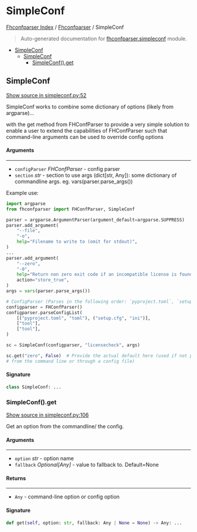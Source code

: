 # SimpleConf

[Fhconfparser Index](../README.md#fhconfparser-index) / [Fhconfparser](./index.md#fhconfparser) / SimpleConf

> Auto-generated documentation for [fhconfparser.simpleconf](../../../fhconfparser/simpleconf.py) module.

- [SimpleConf](#simpleconf)
  - [SimpleConf](#simpleconf-1)
    - [SimpleConf().get](#simpleconf()get)

## SimpleConf

[Show source in simpleconf.py:52](../../../fhconfparser/simpleconf.py#L52)

SimpleConf works to combine some dictionary of options (likely from argparse)...

with the get method from FHConfParser to provide a very simple solution to enable
a user to extend the capabilities of FHConfParser such that command-line arguments
can be used to override config options

#### Arguments

----
 - `configParser` *FHConfParser* - config parser
 - `section` *str* - section to use
 args (dict[str, Any]): some dictionary of commandline args.
 eg. vars(parser.parse_args())

Example use:

```python
import argparse
from fhconfparser import FHConfParser, SimpleConf

parser = argparse.ArgumentParser(argument_default=argparse.SUPPRESS)
parser.add_argument(
    "--file",
    "-o",
    help="Filename to write to (omit for stdout)",
)
...
parser.add_argument(
    "--zero",
    "-0",
    help="Return non zero exit code if an incompatible license is found",
    action="store_true",
)
args = vars(parser.parse_args())

# ConfigParser (Parses in the following order: `pyproject.toml`, `setup.cfg`
configparser = FHConfParser()
configparser.parseConfigList(
    [("pyproject.toml", "toml"), ("setup.cfg", "ini")],
    ["tool"],
    ["tool"],
)

sc = SimpleConf(configparser, "licensecheck", args)

sc.get("zero", False)  # Provide the actual default here (used if not provided
# from the command line or through a config file)
```

#### Signature

```python
class SimpleConf: ...
```

### SimpleConf().get

[Show source in simpleconf.py:106](../../../fhconfparser/simpleconf.py#L106)

Get an option from the commandline/ the config.

#### Arguments

----
 - `option` *str* - option name
 - `fallback` *Optional[Any]* - value to fallback to. Default=None

#### Returns

-------
 - `Any` - command-line option or config option

#### Signature

```python
def get(self, option: str, fallback: Any | None = None) -> Any: ...
```